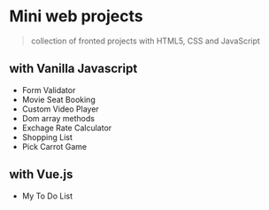 # Mini web projects

>  collection of fronted projects with HTML5, CSS and JavaScript

 

## with Vanilla Javascript

* Form Validator
* Movie Seat Booking
* Custom Video Player
* Dom array methods
* Exchage Rate Calculator
* Shopping List
* Pick Carrot Game

## with Vue.js

* My To Do List
